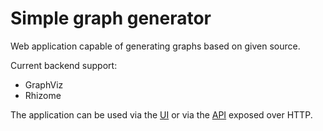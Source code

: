 # Simple graph generator

Web application capable of generating graphs based on given source.

Current backend support:
- GraphViz
- Rhizome

The application can be used via the [UI](/#) or via the [API](/#/api-docs) exposed over HTTP.
